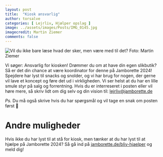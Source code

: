 ```yaml
---
layout: post
title:  "Kiosk ansvarlig"
author: torsalve
categories: [ Lejrliv, Hjælper opslag ]
image: ../assets/images/Posts/IMG_0145.jpg
imagecredit: Martin Ziemer
comments: false
---
```


![Vil du ikke bare læse hvad der sker, men være med til det?](../assets/images/Posts/IMG_0145.jpg)
<span class="image-caption">Foto: Martin Ziemer</span>

Vi søger: 
Ansvarlig for kiosken! 
Drømmer du om at have din egen slikbutik? Så er det din chance at være koordinator for denne på Jamborette 2024! 
Spejdere har lyst til snacks og snolder, og vi har brug for nogen, der gerne vil lave et koncept og føre det ud i virkligheden. 
Vi ser helst at du har en lille smule styr på salg og forrentning. Hvis du er interreseret i posten eller vil høre mere, så skriv lidt om dig selv og din vision til: [lejrliv@jamborette.de](mailto:lejrliv@jamborette.de)

_Ps._ Du må også skrive hvis du har spørgsmål og vil tage en snak om posten først 🙂

# Andre muligheder
Hvis ikke du har lyst til at stå for kiosk, men tænker at du har lyst til at hjælpe på Jamborette 2024?
Så gå ind på [jamborette.de/bliv-hjaelper](/bliv-hjaelper/) og meld dig!
